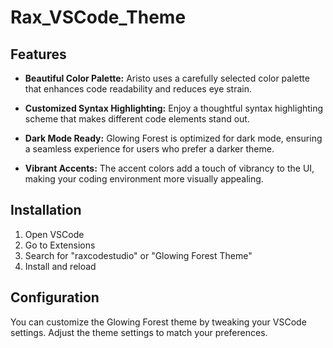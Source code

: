﻿# Rax_VSCode_Theme

## Features

- **Beautiful Color Palette:** Aristo uses a carefully selected color palette that enhances code readability and reduces eye strain.

- **Customized Syntax Highlighting:** Enjoy a thoughtful syntax highlighting scheme that makes different code elements stand out.

- **Dark Mode Ready:** Glowing Forest is optimized for dark mode, ensuring a seamless experience for users who prefer a darker theme.

- **Vibrant Accents:** The accent colors add a touch of vibrancy to the UI, making your coding environment more visually appealing.

## Installation

1. Open VSCode
2. Go to Extensions
3. Search for "raxcodestudio" or "Glowing Forest Theme"
4. Install and reload

## Configuration

You can customize the Glowing Forest theme by tweaking your VSCode settings. Adjust the theme settings to match your preferences.

